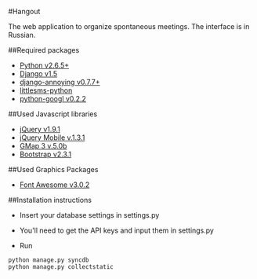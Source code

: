 #Hangout

The web application to organize spontaneous meetings. The interface is in Russian.

##Required packages

* [Python v2.6.5+](http://www.python.org)
* [Django v1.5](http://djangoproject.com)
* [django-annoying v0.7.7+](https://github.com/skorokithakis/django-annoying)
* [littlesms-python](https://github.com/igrishaev/littlesms-python/)
* [python-googl v0.2.2](https://pypi.python.org/pypi/python-googl/0.2.2)

##Used Javascript libraries
* [jQuery v1.9.1](http://jquery.com/)
* [jQuery Mobile v.1.3.1](http://jquerymobile.com/)
* [GMap 3 v.5.0b](http://gmap3.net/en/)
* [Bootstrap v2.3.1](http://twitter.github.com/bootstrap/)

##Used Graphics Packages
* [Font Awesome v3.0.2](http://fortawesome.github.com/Font-Awesome/)

##Installation instructions

* Insert your database settings in settings.py

* You'll need to get the API keys and input them in settings.py

* Run
```
python manage.py syncdb
python manage.py collectstatic
```

